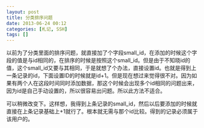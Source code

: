 ```yaml
---
layout: post
title: 分类排序问题
date: 2013-06-24 00:12
categories: [札记, SSH]
tags: []
---
```

以前为了分类里面的排序问题，就直接加了个字段small_id，在添加的时候这个字段的值是与id相同的，在排序的时候是按照这个small_id。但是由于不知晓id的值，这个small_id又要与其相同，于是就想了个办法，直接设置id。也就是得到上一条记录的id，下面设置ID的时候就是id+1。但是现在想过来觉得很不对。因为如果有两个人在这段时间同时添加数据，那这个时候会出现多个id相同的问题出来，因为id是自己手动设置的，所以很容易出问题。所以此方法不适合。

可以稍微改变下。这样想，我得到上条记录的small_id，然后以后要添加的时候就直接在上条记录基础上+1就行了。根本就无需与那个id比较。得到的记录必须属于该用户的。
